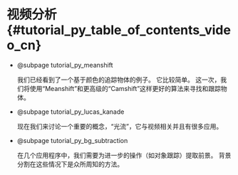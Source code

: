 # 视频分析{#tutorial_py_table_of_contents_video_cn}

- @subpage tutorial_py_meanshift

  我们已经看到了一个基于颜色的追踪物体的例子。 它比较简单。 这一次，我们将使用“Meanshift”和更高级的“Camshift”这样更好的算法来寻找和跟踪物体。

- @subpage tutorial_py_lucas_kanade

  现在我们来讨论一个重要的概念，“光流”，它与视频相关并且有很多应用。

- @subpage tutorial_py_bg_subtraction

  在几个应用程序中，我们需要为进一步的操作（如对象跟踪）提取前景。 背景分割在这些情况下是众所周知的方法。

